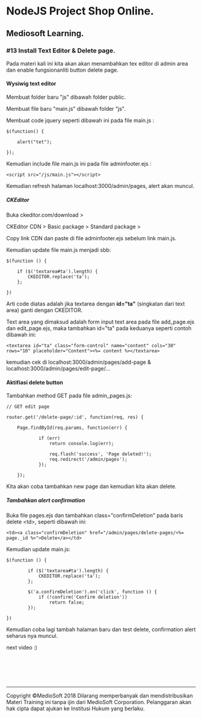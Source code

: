 # NodeJS Project Shop Online.

## Mediosoft Learning.

### #13 Install Text Editor & Delete page.

Pada materi kali ini kita akan akan menambahkan tex editor di admin area dan enable fungsionanliti button delete page.

#### Wysiwig text editor

Membuat folder baru "js" dibawah folder public.

Membuat file baru "main.js" dibawah folder "js".

Membuat code jquery seperti dibawah ini pada file main.js :

	$(function() {
	
		alert("tet");
	
	});
	
Kemudian include file main.js ini pada file adminfooter.ejs :	
	
	<script src="/js/main.js"></script>

Kemudian refresh halaman localhost:3000/admin/pages, alert akan muncul.

##### CKEditor

Buka ckeditor.com/download >

CKEditor CDN > Basic package > Standard package >

Copy link CDN dan paste di file adminfooter.ejs sebelum link main.js.

Kemudian update file main.js menjadi sbb:

	$(function () {
	
		if ($('textarea#ta').length) {
			CKEDITOR.replace('ta');
		};
		
	})
	
Arti code diatas adalah jika textarea dengan **id="ta"** (singkatan dari text area) ganti dengan CKEDITOR.

Text area yang dimaksud adalah form input text area pada file add_page.ejs dan edit_page.ejs, maka tambahkan id="ta" pada keduanya seperti contoh dibawah ini:

	<textarea id="ta" class="form-control" name="content" cols="30" rows="10" placeholder="Content"><%= content %></textarea>

kemudian cek di localhost:3000/admin/pages/add-page & localhost:3000/admin/pages/edit-page/...

#### Aktifiasi delete button

Tambahkan method GET pada file admin_pages.js:

	// GET edit page

	router.get('/delete-page/:id', function(req, res) {

		Page.findById(req.params, function(err) {
			
				if (err)
					return console.log(err);

					req.flash('success', 'Page deleted!');
					req.redirect('/admin/pages');
				});
			
		});

Kita akan coba tambahkan new page dan kemudian kita akan delete.

##### Tambahkan alert confirmation

Buka file pages.ejs dan tambahkan class="confirmDeletion" pada baris delete &lt;td&gt;, seperti dibawah ini:

	<td><a class="confirmDeletion" href="/admin/pages/delete-pages/<%= page._id %>">Delete</a></td>

Kemudian update main.js:
	
	$(function () {
	
			if ($('textarea#ta').length) {
				CKEDITOR.replace('ta');
			};
			
			$('a.confirmDeletion').on('click', function () {
				if (!confirm('Confirm deletion'))
					return false;
			});
		
	})
	
Kemudian coba lagi tambah halaman baru dan test delete, confirmation alert seharus nya muncul.	
	
next video :)





















<br><br><br><br>

---
Copyright &copy;MedioSoft 2018 
Dilarang memperbanyak dan mendistribusikan Materi Training ini tanpa ijin dari MedioSoft Corporation. Pelanggaran akan hak cipta dapat ajukan ke Institusi Hukum yang berlaku.